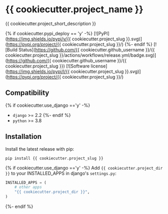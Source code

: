 # {{ cookiecutter.project_name }}
{{ cookiecutter.project_short_description }}

{% if cookiecutter.pypi_deploy == 'y' -%}
[![PyPI](https://img.shields.io/pypi/v/{{ cookiecutter.project_slug }}.svg)](https://pypi.org/project/{{ cookiecutter.project_slug }}/)
{%- endif %}
[![Build Status](https://github.com/{{ cookiecutter.github_username }}/{{ cookiecutter.project_slug }}/actions/workflows/release.yml/badge.svg)](https://github.com/{{ cookiecutter.github_username }}/{{ cookiecutter.project_slug }})
[![Software license](https://img.shields.io/pypi/l/{{ cookiecutter.project_slug }}.svg)](https://pypi.org/project/{{ cookiecutter.project_slug }}/)

## Compatibility
{% if cookiecutter.use_django =='y' -%}
* `django` >= 2.2
{%- endif %}
* `python` >= 3.8

## Installation
Install the latest release with pip:

```shell
pip install {{ cookiecutter.project_slug }}
```

{% if cookiecutter.use_django =='y' -%}
Add `{{ cookiecutter.project_dir }}` to your INSTALLED_APPS in django's `settings.py`:

```python
INSTALLED_APPS = (
    # other apps
    "{{ cookiecutter.project_dir }}",
)
```
{%- endif %}
